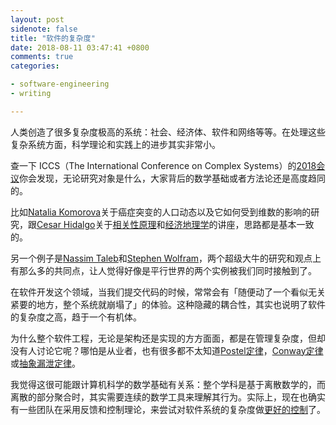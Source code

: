 ```yaml
---
layout: post
sidenote: false
title: "软件的复杂度"
date: 2018-08-11 03:47:41 +0800
comments: true
categories:

- software-engineering
- writing

---
```


人类创造了很多复杂度极高的系统：社会、经济体、软件和网络等等。在处理这些复杂系统方面，科学理论和实践上的进步其实非常小。

查一下 ICCS（The International Conference on Complex Systems）的[2018会议](http://www.necsi.edu/events/iccs2018/)你会发现，无论研究对象是什么，大家背后的数学基础或者方法论还是高度趋同的。

比如[Natalia Komorova](https://www.math.uci.edu/~komarova/)关于癌症突变的人口动态以及它如何受到维数的影响的研究，跟[Cesar Hidalgo](https://www.media.mit.edu/people/hidalgo/overview/)关于[相关性原理](https://link.springer.com/chapter/10.1007/978-3-319-96661-8_46)和[经济地理学](https://en.wikipedia.org/wiki/Economic_geography)的讲座，思路都是基本一致的。

另一个例子是[Nassim Taleb](http://www.fooledbyrandomness.com/)和[Stephen Wolfram](https://en.wikipedia.org/wiki/Stephen_Wolfram)，两个超级大牛的研究和观点上有那么多的共同点，让人觉得好像是平行世界的两个实例被我们同时接触到了。

在软件开发这个领域，当我们提交代码的时候，常常会有「随便动了一个看似无关紧要的地方，整个系统就崩塌了」的体验。这种隐藏的耦合性，其实也说明了软件的复杂度之高，趋于一个有机体。

为什么整个软件工程，无论是架构还是实现的方方面面，都是在管理复杂度，但却没有人讨论它呢？哪怕是从业者，也有很多都不太知道[Postel定律](https://en.wikipedia.org/wiki/Robustness_principle)，[Conway定律](https://en.wikipedia.org/wiki/Conway%27s_law)或[抽象漏泄定律](https://en.wikipedia.org/wiki/Leaky_abstraction)。

我觉得这很可能跟计算机科学的数学基础有关系：整个学科是基于离散数学的，而离散的部分聚合时，其实需要连续的数学工具来理解其行为。实际上，现在也确实有一些团队在采用反馈和控制理论，来尝试对软件系统的复杂度做[更好的控制](https://thenewstack.io/a-tip-from-mechanical-engineering-use-control-theory-to-better-auto-scale-systems/)了。